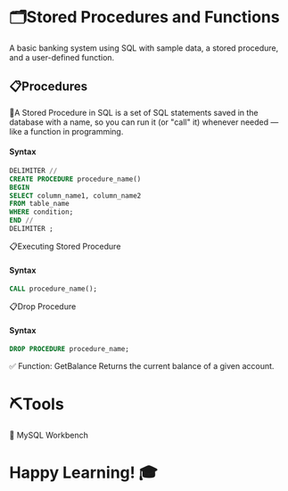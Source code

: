 # 🗂️Stored Procedures and Functions
A basic banking system using SQL with sample data, a stored procedure, and a user-defined function.
## 📋**Procedures**
🔹A Stored Procedure in SQL is a set of SQL statements saved in the database with a name, so you can run it (or "call" it) whenever needed — like a function in programming.
#### **Syntax**
```sql
DELIMITER //
CREATE PROCEDURE procedure_name()
BEGIN
SELECT column_name1, column_name2
FROM table_name
WHERE condition;
END //
DELIMITER ;
```
📋Executing Stored Procedure
#### **Syntax**
```sql
CALL procedure_name();
```
📋Drop Procedure
#### **Syntax**
```sql
DROP PROCEDURE procedure_name;
```
✅ Function: GetBalance
Returns the current balance of a given account.
# ⛏️Tools
🔹 MySQL Workbench

# **Happy Learning! 🎓**
